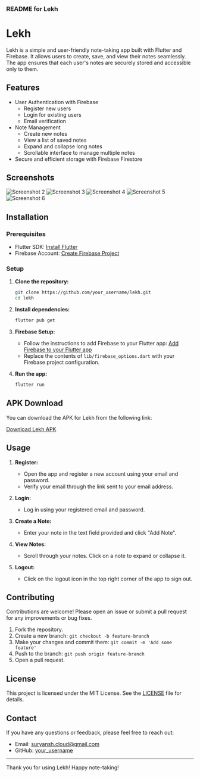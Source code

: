 ### README for Lekh

# Lekh

Lekh is a simple and user-friendly note-taking app built with Flutter and Firebase. It allows users to create, save, and view their notes seamlessly. The app ensures that each user's notes are securely stored and accessible only to them. 

## Features

- User Authentication with Firebase
  - Register new users
  - Login for existing users
  - Email verification
- Note Management
  - Create new notes
  - View a list of saved notes
  - Expand and collapse long notes
  - Scrollable interface to manage multiple notes
- Secure and efficient storage with Firebase Firestore

## Screenshots

![Screenshot 2](https://ibb.co/jgHHPX5)
![Screenshot 3](https://ibb.co/34N6SVp)
![Screenshot 4](https://ibb.co/GnyZKQm)
![Screenshot 5](https://ibb.co/7RN26T5)
![Screenshot 6](https://ibb.co/8dk0Xph)

## Installation

### Prerequisites

- Flutter SDK: [Install Flutter](https://flutter.dev/docs/get-started/install)
- Firebase Account: [Create Firebase Project](https://firebase.google.com/)

### Setup

1. **Clone the repository:**

   ```sh
   git clone https://github.com/your_username/lekh.git
   cd lekh
   ```

2. **Install dependencies:**

   ```sh
   flutter pub get
   ```

3. **Firebase Setup:**

   - Follow the instructions to add Firebase to your Flutter app: [Add Firebase to your Flutter app](https://firebase.google.com/docs/flutter/setup)
   - Replace the contents of `lib/firebase_options.dart` with your Firebase project configuration.

4. **Run the app:**

   ```sh
   flutter run
   ```

## APK Download

You can download the APK for Lekh from the following link:

[Download Lekh APK](link_to_apk)

## Usage

1. **Register:**
   - Open the app and register a new account using your email and password.
   - Verify your email through the link sent to your email address.

2. **Login:**
   - Log in using your registered email and password.

3. **Create a Note:**
   - Enter your note in the text field provided and click "Add Note".

4. **View Notes:**
   - Scroll through your notes. Click on a note to expand or collapse it.

5. **Logout:**
   - Click on the logout icon in the top right corner of the app to sign out.

## Contributing

Contributions are welcome! Please open an issue or submit a pull request for any improvements or bug fixes.

1. Fork the repository.
2. Create a new branch: `git checkout -b feature-branch`
3. Make your changes and commit them: `git commit -m 'Add some feature'`
4. Push to the branch: `git push origin feature-branch`
5. Open a pull request.

## License

This project is licensed under the MIT License. See the [LICENSE](LICENSE) file for details.

## Contact

If you have any questions or feedback, please feel free to reach out:

- Email: suryansh.cloud@gmail.com
- GitHub: [your_username](https://github.com/SxryxnshS5)

---

Thank you for using Lekh! Happy note-taking!
